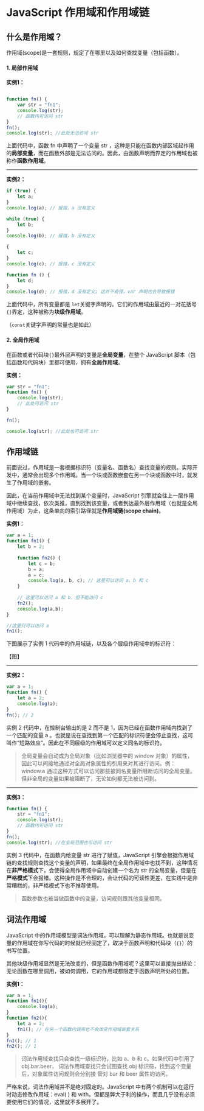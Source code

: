 # JavaScript 作用域和作用域链



## 什么是作用域？

作用域(scope)是一套规则，规定了在哪里以及如何查找变量（包括函数）。

#### 1. 局部作用域

**实例1：**

```javascript

function fn() {
    var str = "fn1";
    console.log(str);
    // 函数内可访问 str
}
fn();
console.log(str); //此处无法访问 str
```

上面代码中，函数 fn 中声明了一个变量 str ，这种是只能在函数内部区域起作用的**局部变量**，而在函数外部是无法访问的。因此，由函数声明而界定的作用域也被称作**函数作用域**。

------

**实例2：**

```javascript
if (true) {
    let a;
}
console.log(a); // 报错，a 没有定义

while (true) {
    let b;
}
console.log(b); // 报错，b 没有定义

{
    let c;
}
console.log(c); // 报错，c 没有定义

function fn () {
    let d;
}
console.log(d); // 报错，d 没有定义; 这并不奇怪，var 声明也会导致报错
```

上面代码中，所有变量都是 `let`关键字声明的。它们的作用域由最近的一对花括号`{}`界定，这种被称为**块级作用域**。

（`const`关键字声明的常量也是如此）

#### 2. 全局作用域

在函数或者代码块`{}`最外层声明的变量是**全局变量**，在整个 JavaScript 脚本（包括函数和代码块）里都可使用，拥有**全局作用域**。

**实例：**

```javascript
var str = "fn1";
function fn() {
    console.log(str);
    // 此处可访问 str
}

fn();

console.log(str); //此处也可访问 str
```



## 作用域链

前面说过，作用域是一套根据标识符（变量名、函数名）查找变量的规则。实际开发中，通常会出现多个作用域。当一个块或函数嵌套在另一个块或函数中时，就发生了作用域的嵌套。

因此，在当前作用域中无法找到某个变量时，JavaScript 引擎就会往上一层作用域中继续查找，依次类推，直到找到该变量，或者到达最外层作用域（也就是全局作用域）为止，这条单向的索引路径就是**作用域链(scope chain)**。

**实例1：**

```Javascript
var a = 1;
function fn1() {
	let b = 2;
    
	function fn2() {
		let c = b;
        b = a;
        a = c;
		console.log(a, b, c); // 这里可以访问 a、b 和 c 
	}
	
    // 这里可以访问 a 和 b，但不能访问 c
	fn2();
	console.log(a,b);
}

//这里只可以访问 a
fn1();
```

下图展示了实例 1 代码中的作用域链，以及各个层级作用域中的标识符：

【图】

-----

**实例2：**

```javascript
var a = 1;
function fn() {
    let a = 2;
    console.log(a);
}
fn(); // 2
```

实例 2 代码中，在控制台输出的是 2 而不是 1，因为已经在函数作用域内找到了一个匹配的变量 a 。也就是说在查找到第一个匹配的标识符便会停止查找，这可叫作“短路效应”。因此在不同层级的作用域可以定义同名的标识符。

> 全局变量会自动成为全局对象（比如浏览器中的 window 对象）的属性，因此可以间接地通过对全局对象属性的引用来对其进行访问。例：window.a
> 通过这种方式可以访问那些被同名变量所阻断访问的全局变量。但非全局的变量如果被阻断了，无论如何都无法被访问到。

-----

**实例3：**

```javascript
function fn() {
    str = "fn1";
    console.log(str);
    // 函数内可访问 str 
}
fn();
console.log(str); //在全局范围也可访问 str
```

实例 3 代码中，在函数内给变量 str 进行了赋值，JavaScript 引擎会根据作用域链的查找规则查找这个变量的声明，如果最终在全局作用域中也找不到，这种情况在**非严格模式**下，会使得全局作用域中自动创建一个名为 str 的全局变量，但是在**严格模式**下会报错。这种操作是不合理的，会让代码的可读性更差，在实践中是非常糟糕的，非严格模式下也不推荐使用。

> 函数参数也被当做函数中的变量，访问规则跟其他变量相同。

## 词法作用域

JavaScript 中的作用域模型是词法作用域，可以理解为静态作用域。也就是说变量的作用域在你写代码的时候就已经固定了，取决于函数声明和代码块（`{}`）的书写位置。

其他块级作用域显然是无法改变的，但是函数作用域呢？这里可以直接抛出结论：无论函数在哪里调用，被如何调用，它的作用域都限定于函数声明所处的位置。

**实例1：**

```javascript
var a = 1;
function fn1(){
    console.log(a);  
}
function fn2(){
    let a = 2;
   	fn1(); // 在另一个函数内调用也不会改变作用域嵌套关系
}
fn1(); // 1
fn2(); // 1
```



> 词法作用域查找只会查找一级标识符，比如 a、b 和 c。如果代码中引用了obj.bar.beer， 词法作用域查找只会试图查找 obj 标识符，找到这个变量后，对象属性访问规则会分别接 管对 bar 和 beer 属性的访问。

严格来说，词法作用域并不是绝对固定的。JavaScript 中有两个机制可以在运行时动态修改作用域：eval( ) 和 with。但都是弊大于利的操作，而且几乎没有必须要使用它们的情况，这里就不多展开了。